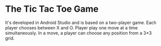 # The Tic Tac Toe Game

It's developed in Android Studio and is based on a two-player game. Each player chooses between X and O. Player play one move at a time simultaneously. In a move, a player can choose any position from a 3×3 grid.
